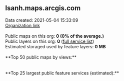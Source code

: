 <h2>lsanh.maps.arcgis.com</h2> Data created: 2021-05-04 15:33:09 <br /><a target='new' href='https://lsanh.maps.arcgis.com'>Organization link</a><br /><br />Public maps on this org: <b>0 (0% of the average.)</b><br />Public layers on this org: <b>0 </b>(<a target='new' href='https://services.arcgis.com/6pqLcj2HAoDmY4xv/ArcGIS/rest/services'>full service list</a>)<br />Estimated storaged used by feature layers: <b>0 MB</b><br /><br />**Top 50 public maps by views:**<br /><br /><br />**Top 25 largest public feature services (estimated):**<br />